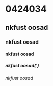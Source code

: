 # 0424034
## nkfust oosad
### nkfust oosad
#### nkfust oosad
##### nkfust oosad(')
###### nkfust oosad
